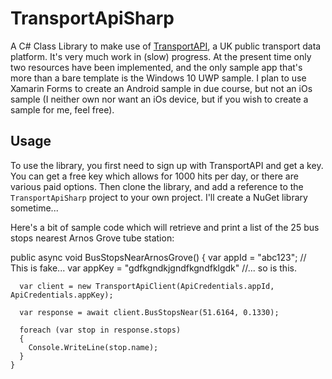 # TransportApiSharp
A C# Class Library to make use of [TransportAPI](http://www.transportapi.com), a UK public transport data platform. It's very much work in (slow) progress. At the present time only two resources have been implemented, and the only sample app that's more than a bare template is the Windows 10 UWP sample. I plan to use Xamarin Forms to create an Android sample in due course, but not an iOs sample (I neither own nor want an iOs device, but if you wish to create a sample for me, feel free).

## Usage
To use the library, you first need to sign up with TransportAPI and get a key. You can get a free key which allows for 1000 hits per day, or there are various paid options. Then clone the library, and add a reference to the <code>TransportApiSharp</code> project to your own project. I'll create a NuGet library sometime...

Here's a bit of sample code which will retrieve and print a list of the 25 bus stops nearest Arnos Grove tube station:

  public async void BusStopsNearArnosGrove()
    {
      var appId = "abc123"; // This is fake...
      var appKey = "gdfkgndkjgndfkgndfklgdk" //... so is this.
            
      var client = new TransportApiClient(ApiCredentials.appId, ApiCredentials.appKey);

      var response = await client.BusStopsNear(51.6164, 0.1330);
            
      foreach (var stop in response.stops)
      {
        Console.WriteLine(stop.name);
      }
    }
    



  
